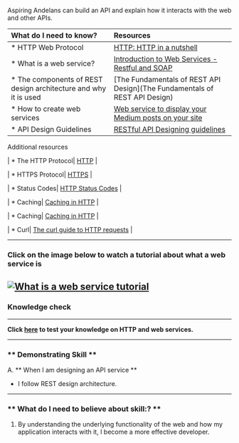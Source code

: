 Aspiring Andelans can build an API and explain how it interacts with the web and other APIs.


| What do I need to know?   |      Resources      |
|:-------------|:------------------|
| * HTTP Web Protocol| [HTTP: HTTP in a nutshell](https://medium.freecodecamp.org/restful-services-part-i-http-in-a-nutshell-aab3bfedd131) |
| * What is a web service? |[Introduction to Web Services - Restful and SOAP](http://www.springboottutorial.com/introduction-to-web-services-with-soap-and-rest) |
| * The components of REST design architecture and why it is used|[The Fundamentals of REST API Design](The Fundamentals of REST API Design) |
| * How to create web services |[Web service to display your Medium posts on your site](https://medium.com/statuscode/building-a-basic-web-service-to-display-your-medium-blog-posts-on-your-website-using-aws-api-48597b1771c5)
| * API Design Guidelines |[RESTful API Designing guidelines](https://hackernoon.com/restful-api-designing-guidelines-the-best-practices-60e1d954e7c9)|

Additional resources 

| * The HTTP Protocol| [HTTP](https://flaviocopes.com/http/) |

| * HTTPS Protocol| [HTTPS](https://flaviocopes.com/https/) |

| * Status Codes| [HTTP Status Codes](https://flaviocopes.com/http-status-codes/) |

| * Caching| [Caching in HTTP](https://flaviocopes.com/http-caching/) |

| * Caching| [Caching in HTTP](https://flaviocopes.com/http-caching/) |

| * Curl| [The curl guide to HTTP requests](https://flaviocopes.com/http-curl/) |

----------
### **Click on the image below to watch a tutorial about what a web service is**

[![What is a web service tutorial](https://www.ranorex.com/rx-media/rx-blog/Test-Web-Services-With-Ranorex.jpg)](https://www.youtube.com/watch?v=u80uPzhFYvc "What is a web service tutorial")
----------
### **Knowledge check**
-----------------------
**Click [here](https://goo.gl/forms/Ht1V30zC8C2W07TF2) to test your knowledge on HTTP and web services.**

-------------

### ** Demonstrating Skill **
A. **  When I am designing an API service  **
-  I follow REST design architecture.

----------

### ** What do I need to believe about skill:? **
1. By understanding the underlying functionality of the web and how my application interacts with it, I become a more effective developer.

